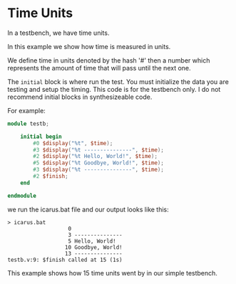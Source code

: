 # Time Units

In a testbench, we have time units. 

In this example we show how time is measured in units. 

We define time in units denoted by the hash '#' then a number which represents the amount of time that will pass until the next one. 

The `initial` block is where run the test. You must initialize the data you are testing and setup the timing. This code is for the testbench only. I do not recommend initial blocks in synthesizeable code. 

For example: 

```verilog
module testb;

    initial begin
        #0 $display("%t", $time);
        #3 $display("%t ---------------", $time);
        #2 $display("%t Hello, World!", $time);
        #5 $display("%t Goodbye, World!", $time);
        #3 $display("%t ---------------", $time);
        #2 $finish;
    end

endmodule
```
we run the icarus.bat file and our output looks like this:

```
> icarus.bat
                   0
                   3 ---------------
                   5 Hello, World!
                  10 Goodbye, World!
                  13 ---------------
testb.v:9: $finish called at 15 (1s)
```

This example shows how 15 time units went by in our simple testbench. 
